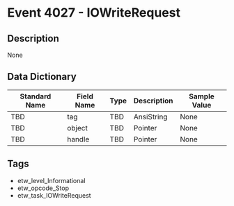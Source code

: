 # Event 4027 - IOWriteRequest

## Description
None

## Data Dictionary
|Standard Name|Field Name|Type|Description|Sample Value|
|---|---|---|---|---|
|TBD|tag|TBD|AnsiString|None|None|
|TBD|object|TBD|Pointer|None|None|
|TBD|handle|TBD|Pointer|None|None|

## Tags
* etw_level_Informational
* etw_opcode_Stop
* etw_task_IOWriteRequest